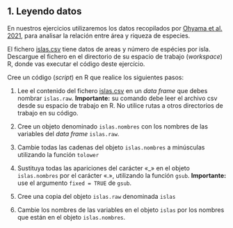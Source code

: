 
## 1. Leyendo datos

En nuestros ejercicios utilizaremos los datos recopilados por [Ohyama et al. 2021](https://onlinelibrary.wiley.com/doi/10.1111/jbi.14149), para analisar la relación entre área y riqueza de especies.

El fichero [islas.csv](http://notar.ib.usp.br/arquivo/51) tiene datos de areas y número de espécies por isla.
Descargue el fichero en el directorio de su espacio de trabajo (*workspace*) R, donde vas executar el código deste ejercício.

Cree un código (*script*) en R que realice los siguientes pasos:

1. Lee el contenido del fichero [islas.csv](http://notar.ib.usp.br/arquivo/51) en un *data frame* que debes nombrar `islas.raw`. 
**Importante:** su comando debe leer el archivo csv desde su espacio de trabajo en R. No utilice rutas a otros directorios de trabajo en su código.

2. Cree un objeto denominado `islas.nombres` con los nombres de las variables del *data frame* `islas.raw`.

3. Cambie todas las cadenas del objeto `islas.nombres` a minúsculas utilizando la función `tolower`

4. Sustituya todas las apariciones del carácter «_» en el objeto `islas.nombres` por el carácter «.», utilizando la función `gsub`. **Importante:** use el argumento <code>fixed = TRUE</code> de <code>gsub</code>.

5. Cree una copia del objeto `islas.raw` denominada `islas`

6. Cambie los nombres de las variables en el  objeto `islas` por los nombres que están en el objeto `islas.nombres`.
